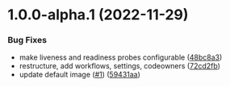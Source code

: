 # 1.0.0-alpha.1 (2022-11-29)


### Bug Fixes

* make liveness and readiness probes configurable ([48bc8a3](https://github.com/catalystsquad/typesense-helm/commit/48bc8a3314e6dc9f10ca167419dad305cd058c99))
* restructure, add workflows, settings, codeowners ([72cd2fb](https://github.com/catalystsquad/typesense-helm/commit/72cd2fbf142b532eb73b82d23db060f99562491c))
* update default image ([#1](https://github.com/catalystsquad/typesense-helm/issues/1)) ([59431aa](https://github.com/catalystsquad/typesense-helm/commit/59431aaa48a6ffb4a4178d7bff8a8e3b83cd7d65))
